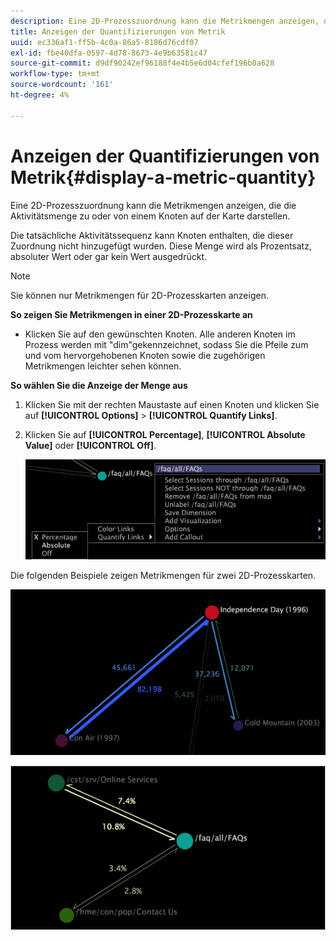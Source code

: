 ```yaml
---
description: Eine 2D-Prozesszuordnung kann die Metrikmengen anzeigen, die die Aktivitätsmenge zu oder von einem Knoten auf der Karte darstellen.
title: Anzeigen der Quantifizierungen von Metrik
uuid: ec336af1-ff5b-4c0a-86a5-8186d76cdf07
exl-id: fbe40dfa-0597-4d78-8673-4e9b63581c47
source-git-commit: d9df90242ef96188f4e4b5e6d04cfef196b0a628
workflow-type: tm+mt
source-wordcount: '161'
ht-degree: 4%

---
```


# Anzeigen der Quantifizierungen von Metrik{#display-a-metric-quantity}

Eine 2D-Prozesszuordnung kann die Metrikmengen anzeigen, die die Aktivitätsmenge zu oder von einem Knoten auf der Karte darstellen.

Die tatsächliche Aktivitätssequenz kann Knoten enthalten, die dieser Zuordnung nicht hinzugefügt wurden. Diese Menge wird als Prozentsatz, absoluter Wert oder gar kein Wert ausgedrückt.

>[!NOTE]
>
>Sie können nur Metrikmengen für 2D-Prozesskarten anzeigen.

**So zeigen Sie Metrikmengen in einer 2D-Prozesskarte an**

* Klicken Sie auf den gewünschten Knoten. Alle anderen Knoten im Prozess werden mit &quot;dim&quot;gekennzeichnet, sodass Sie die Pfeile zum und vom hervorgehobenen Knoten sowie die zugehörigen Metrikmengen leichter sehen können.

**So wählen Sie die Anzeige der Menge aus**

1. Klicken Sie mit der rechten Maustaste auf einen Knoten und klicken Sie auf **[!UICONTROL Options]** > **[!UICONTROL Quantify Links]**.
1. Klicken Sie auf **[!UICONTROL Percentage]**, **[!UICONTROL Absolute Value]** oder **[!UICONTROL Off]**.

   ![](assets/mnu_2DProcessMap_quantifyLinks.png)

Die folgenden Beispiele zeigen Metrikmengen für zwei 2D-Prozesskarten.

![](assets/vis_2DProcessMap_DisplayMetricQuantities_Movies.png)

![](assets/client-met.png)
